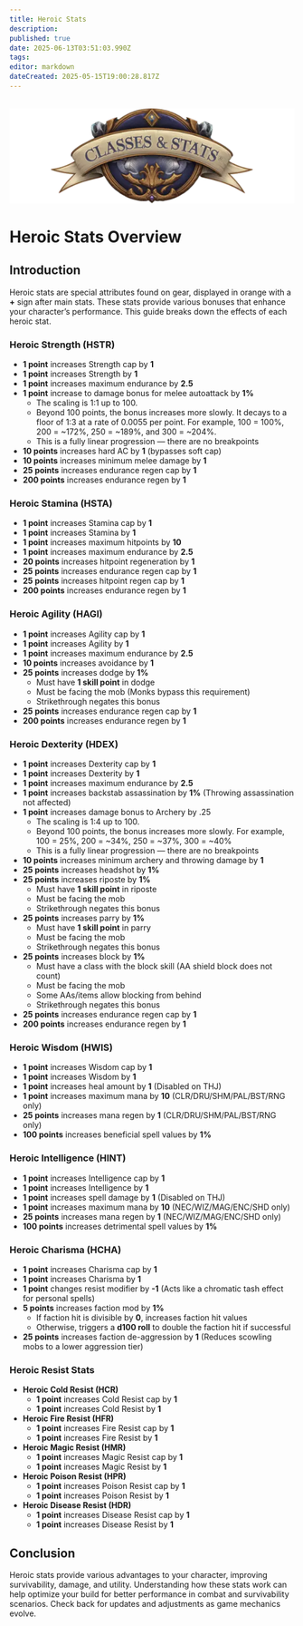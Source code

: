 ```yaml
---
title: Heroic Stats
description: 
published: true
date: 2025-06-13T03:51:03.990Z
tags: 
editor: markdown
dateCreated: 2025-05-15T19:00:28.817Z
---
```


<div class="page-wrapper">
<br>
  <div class="heroic-header-card">
    <img src="/classes-and-abilities/statsandclasses.webp" alt="Heroic Stats Banner" class="heroic-banner">
    <h1>Heroic Stats Overview</h1>
  </div>

  <div class="stat-section">
    <h2>Introduction</h2>
    <p>Heroic stats are special attributes found on gear, displayed in orange with a <strong>+</strong> sign after main stats. These stats provide various bonuses that enhance your character’s performance. This guide breaks down the effects of each heroic stat.</p>
  </div>

  <div class="stat-block">
    <h3>Heroic Strength (HSTR)</h3>
    <ul>
      <li><strong>1 point</strong> increases Strength cap by <strong>1</strong></li>
      <li><strong>1 point</strong> increases Strength by <strong>1</strong></li>
      <li><strong>1 point</strong> increases maximum endurance by <strong>2.5</strong></li>
       <li><strong>1 point</strong> increase to damage bonus for melee autoattack by <strong>1%</strong>
        <ul>
          <li>The scaling is 1:1 up to 100.</li>
          <li>Beyond 100 points, the bonus increases more slowly. It decays to a floor of 1:3 at a rate of 0.0055 per point. For example, 100 = 100%, 200 = ~172%, 250 = ~189%, and 300 = ~204%.</li>
          <li>This is a fully linear progression — there are no breakpoints</li>
        </ul>
      </li>
      <li><strong>10 points</strong> increases hard AC by <strong>1</strong> (bypasses soft cap)</li>
      <li><strong>10 points</strong> increases minimum melee damage by <strong>1</strong></li>
      <li><strong>25 points</strong> increases endurance regen cap by <strong>1</strong></li>
      <li><strong>200 points</strong> increases endurance regen by <strong>1</strong></li>
    </ul>
  </div>

  <div class="stat-block">
    <h3>Heroic Stamina (HSTA)</h3>
    <ul>
      <li><strong>1 point</strong> increases Stamina cap by <strong>1</strong></li>
      <li><strong>1 point</strong> increases Stamina by <strong>1</strong></li>
      <li><strong>1 point</strong> increases maximum hitpoints by <strong>10</strong></li>
      <li><strong>1 point</strong> increases maximum endurance by <strong>2.5</strong></li>
      <li><strong>20 points</strong> increases hitpoint regeneration by <strong>1</strong></li>
      <li><strong>25 points</strong> increases endurance regen cap by <strong>1</strong></li>
      <li><strong>25 points</strong> increases hitpoint regen cap by <strong>1</strong></li>
      <li><strong>200 points</strong> increases endurance regen by <strong>1</strong></li>
    </ul>
  </div>

  <div class="stat-block">
    <h3>Heroic Agility (HAGI)</h3>
    <ul>
      <li><strong>1 point</strong> increases Agility cap by <strong>1</strong></li>
      <li><strong>1 point</strong> increases Agility by <strong>1</strong></li>
      <li><strong>1 point</strong> increases maximum endurance by <strong>2.5</strong></li>
      <li><strong>10 points</strong> increases avoidance by <strong>1</strong></li>
      <li><strong>25 points</strong> increases dodge by <strong>1%</strong>
        <ul>
          <li>Must have <strong>1 skill point</strong> in dodge</li>
          <li>Must be facing the mob (Monks bypass this requirement)</li>
          <li>Strikethrough negates this bonus</li>
        </ul>
      </li>
      <li><strong>25 points</strong> increases endurance regen cap by <strong>1</strong></li>
      <li><strong>200 points</strong> increases endurance regen by <strong>1</strong></li>
    </ul>
  </div>

  <div class="stat-block">
    <h3>Heroic Dexterity (HDEX)</h3>
    <ul>
      <li><strong>1 point</strong> increases Dexterity cap by <strong>1</strong></li>
      <li><strong>1 point</strong> increases Dexterity by <strong>1</strong></li>
      <li><strong>1 point</strong> increases maximum endurance by <strong>2.5</strong></li>
      <li><strong>1 point</strong> increases backstab assassination by <strong>1%</strong> (Throwing assassination not affected)</li>
      <li><strong>1 point</strong> increases damage bonus to Archery by .25
        <ul>
          <li>The scaling is 1:4 up to 100.</li>
          <li>Beyond 100 points, the bonus increases more slowly. For example, 100 = 25%, 200 = ~34%, 250 = ~37%, 300 = ~40%</li>
          <li>This is a fully linear progression — there are no breakpoints</li>
        </ul>
      </li>
      <li><strong>10 points</strong> increases minimum archery and throwing damage by <strong>1</strong></li>
      <li><strong>25 points</strong> increases headshot by <strong>1%</strong></li>
      <li><strong>25 points</strong> increases riposte by <strong>1%</strong>
        <ul>
          <li>Must have <strong>1 skill point</strong> in riposte</li>
          <li>Must be facing the mob</li>
          <li>Strikethrough negates this bonus</li>
        </ul>
      </li>
      <li><strong>25 points</strong> increases parry by <strong>1%</strong>
        <ul>
          <li>Must have <strong>1 skill point</strong> in parry</li>
          <li>Must be facing the mob</li>
          <li>Strikethrough negates this bonus</li>
        </ul>
      </li>
      <li><strong>25 points</strong> increases block by <strong>1%</strong>
        <ul>
          <li>Must have a class with the block skill (AA shield block does not count)</li>
          <li>Must be facing the mob</li>
          <li>Some AAs/items allow blocking from behind</li>
          <li>Strikethrough negates this bonus</li>
        </ul>
      </li>
      <li><strong>25 points</strong> increases endurance regen cap by <strong>1</strong></li>
      <li><strong>200 points</strong> increases endurance regen by <strong>1</strong></li>
    </ul>
  </div>

  <div class="stat-block">
    <h3>Heroic Wisdom (HWIS)</h3>
    <ul>
      <li><strong>1 point</strong> increases Wisdom cap by <strong>1</strong></li>
      <li><strong>1 point</strong> increases Wisdom by <strong>1</strong></li>
      <li><strong>1 point</strong> increases heal amount by <strong>1</strong> (Disabled on THJ)</li>
      <li><strong>1 point</strong> increases maximum mana by <strong>10</strong> (CLR/DRU/SHM/PAL/BST/RNG only)</li>
      <li><strong>25 points</strong> increases mana regen by <strong>1</strong> (CLR/DRU/SHM/PAL/BST/RNG only)</li>
      <li><strong>100 points</strong> increases beneficial spell values by <strong>1%</strong></li>
    </ul>
  </div>

  <div class="stat-block">
    <h3>Heroic Intelligence (HINT)</h3>
    <ul>
      <li><strong>1 point</strong> increases Intelligence cap by <strong>1</strong></li>
      <li><strong>1 point</strong> increases Intelligence by <strong>1</strong></li>
      <li><strong>1 point</strong> increases spell damage by <strong>1</strong> (Disabled on THJ)</li>
      <li><strong>1 point</strong> increases maximum mana by <strong>10</strong> (NEC/WIZ/MAG/ENC/SHD only)</li>
      <li><strong>25 points</strong> increases mana regen by <strong>1</strong> (NEC/WIZ/MAG/ENC/SHD only)</li>
      <li><strong>100 points</strong> increases detrimental spell values by <strong>1%</strong></li>
    </ul>
  </div>

  <div class="stat-block">
    <h3>Heroic Charisma (HCHA)</h3>
    <ul>
      <li><strong>1 point</strong> increases Charisma cap by <strong>1</strong></li>
      <li><strong>1 point</strong> increases Charisma by <strong>1</strong></li>
      <li><strong>1 point</strong> changes resist modifier by <strong>-1</strong> (Acts like a chromatic tash effect for personal spells)</li>
      <li><strong>5 points</strong> increases faction mod by <strong>1%</strong>
        <ul>
          <li>If faction hit is divisible by <strong>0</strong>, increases faction hit values</li>
          <li>Otherwise, triggers a <strong>d100 roll</strong> to double the faction hit if successful</li>
        </ul>
      </li>
      <li><strong>25 points</strong> increases faction de-aggression by <strong>1</strong> (Reduces scowling mobs to a lower aggression tier)</li>
    </ul>
  </div>

  <div class="stat-block">
    <h3>Heroic Resist Stats</h3>
    <ul>
      <li><strong>Heroic Cold Resist (HCR)</strong>
        <ul>
          <li><strong>1 point</strong> increases Cold Resist cap by <strong>1</strong></li>
          <li><strong>1 point</strong> increases Cold Resist by <strong>1</strong></li>
        </ul>
      </li>
      <li><strong>Heroic Fire Resist (HFR)</strong>
        <ul>
          <li><strong>1 point</strong> increases Fire Resist cap by <strong>1</strong></li>
          <li><strong>1 point</strong> increases Fire Resist by <strong>1</strong></li>
        </ul>
      </li>
      <li><strong>Heroic Magic Resist (HMR)</strong>
        <ul>
          <li><strong>1 point</strong> increases Magic Resist cap by <strong>1</strong></li>
          <li><strong>1 point</strong> increases Magic Resist by <strong>1</strong></li>
        </ul>
      </li>
      <li><strong>Heroic Poison Resist (HPR)</strong>
        <ul>
          <li><strong>1 point</strong> increases Poison Resist cap by <strong>1</strong></li>
          <li><strong>1 point</strong> increases Poison Resist by <strong>1</strong></li>
        </ul>
      </li>
      <li><strong>Heroic Disease Resist (HDR)</strong>
        <ul>
          <li><strong>1 point</strong> increases Disease Resist cap by <strong>1</strong></li>
          <li><strong>1 point</strong> increases Disease Resist by <strong>1</strong></li>
        </ul>
      </li>
    </ul>
  </div>

  <div class="stat-section">
    <h2>Conclusion</h2>
    <p>Heroic stats provide various advantages to your character, improving survivability, damage, and utility. Understanding how these stats work can help optimize your build for better performance in combat and survivability scenarios. Check back for updates and adjustments as game mechanics evolve.</p>
  </div>
</div>
